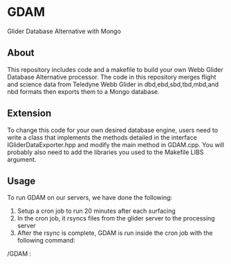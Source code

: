 GDAM
====

Glider Database Alternative with Mongo

About
----

This repository includes code and a makefile to build your own Webb Glider Database Alternative processor.  The code in this repository merges flight and science data from Teledyne Webb Glider in dbd,ebd,sbd,tbd,mbd,and nbd formats then exports them to a Mongo database.  

Extension
----
To change this code for your own desired database engine, users need to write a class that implements the methods detailed in the interface IGliderDataExporter.hpp and modify the main method in GDAM.cpp.  You will probably also need to add the libraries you used to the Makefile LIBS argument.

Usage
----
To run GDAM on our servers, we have done the following:

1) Setup a cron job to run 20 minutes after each surfacing
2) In the cron job, it rsyncs files from the glider server to the processing server
3) After the rsync is complete, GDAM is run inside the cron job with the following command:

<path-to-GDAM>/GDAM <glider-name>:<path-to-glider-files> <mongo-connection-string>
